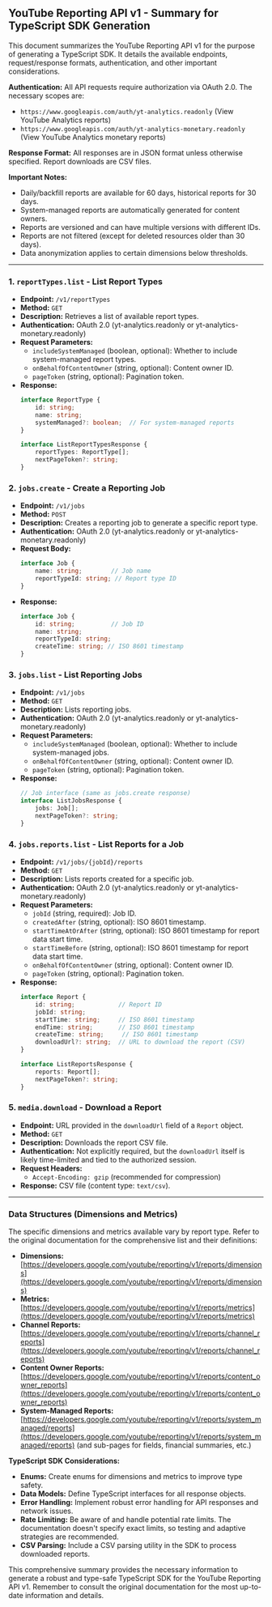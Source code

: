 ## YouTube Reporting API v1 - Summary for TypeScript SDK Generation

This document summarizes the YouTube Reporting API v1 for the purpose of generating a TypeScript SDK. It details the available endpoints, request/response formats, authentication, and other important considerations.

**Authentication:** All API requests require authorization via OAuth 2.0.  The necessary scopes are:

* `https://www.googleapis.com/auth/yt-analytics.readonly` (View YouTube Analytics reports)
* `https://www.googleapis.com/auth/yt-analytics-monetary.readonly` (View YouTube Analytics monetary reports)


**Response Format:** All responses are in JSON format unless otherwise specified. Report downloads are CSV files.

**Important Notes:**

* Daily/backfill reports are available for 60 days, historical reports for 30 days.
* System-managed reports are automatically generated for content owners.
* Reports are versioned and can have multiple versions with different IDs.
* Reports are not filtered (except for deleted resources older than 30 days).
* Data anonymization applies to certain dimensions below thresholds.


---

### 1. `reportTypes.list` - List Report Types

* **Endpoint:** `/v1/reportTypes`
* **Method:** `GET`
* **Description:** Retrieves a list of available report types.
* **Authentication:** OAuth 2.0 (yt-analytics.readonly or yt-analytics-monetary.readonly)
* **Request Parameters:**
    * `includeSystemManaged` (boolean, optional): Whether to include system-managed report types.
    * `onBehalfOfContentOwner` (string, optional): Content owner ID.
    * `pageToken` (string, optional): Pagination token.
* **Response:**
    ```typescript
    interface ReportType {
        id: string;
        name: string;
        systemManaged?: boolean;  // For system-managed reports
    }

    interface ListReportTypesResponse {
        reportTypes: ReportType[];
        nextPageToken?: string;
    }
    ```

### 2. `jobs.create` - Create a Reporting Job

* **Endpoint:** `/v1/jobs`
* **Method:** `POST`
* **Description:** Creates a reporting job to generate a specific report type.
* **Authentication:** OAuth 2.0 (yt-analytics.readonly or yt-analytics-monetary.readonly)
* **Request Body:**
    ```typescript
    interface Job {
        name: string;        // Job name
        reportTypeId: string; // Report type ID
    }
    ```
* **Response:**
    ```typescript
    interface Job {
        id: string;          // Job ID
        name: string;
        reportTypeId: string;
        createTime: string; // ISO 8601 timestamp
    }
    ```

### 3. `jobs.list` - List Reporting Jobs

* **Endpoint:** `/v1/jobs`
* **Method:** `GET`
* **Description:** Lists reporting jobs.
* **Authentication:** OAuth 2.0 (yt-analytics.readonly or yt-analytics-monetary.readonly)
* **Request Parameters:**
    * `includeSystemManaged` (boolean, optional): Whether to include system-managed jobs.
    * `onBehalfOfContentOwner` (string, optional): Content owner ID.
    * `pageToken` (string, optional): Pagination token.
* **Response:**
    ```typescript
    // Job interface (same as jobs.create response)
    interface ListJobsResponse {
        jobs: Job[];
        nextPageToken?: string;
    }
    ```

### 4. `jobs.reports.list` - List Reports for a Job

* **Endpoint:** `/v1/jobs/{jobId}/reports`
* **Method:** `GET`
* **Description:** Lists reports created for a specific job.
* **Authentication:** OAuth 2.0 (yt-analytics.readonly or yt-analytics-monetary.readonly)
* **Request Parameters:**
    * `jobId` (string, required): Job ID.
    * `createdAfter` (string, optional): ISO 8601 timestamp.
    * `startTimeAtOrAfter` (string, optional): ISO 8601 timestamp for report data start time.
    * `startTimeBefore` (string, optional): ISO 8601 timestamp for report data start time.
    * `onBehalfOfContentOwner` (string, optional): Content owner ID.
    * `pageToken` (string, optional): Pagination token.
* **Response:**
    ```typescript
    interface Report {
        id: string;            // Report ID
        jobId: string;
        startTime: string;     // ISO 8601 timestamp
        endTime: string;       // ISO 8601 timestamp
        createTime: string;     // ISO 8601 timestamp
        downloadUrl?: string;  // URL to download the report (CSV)
    }

    interface ListReportsResponse {
        reports: Report[];
        nextPageToken?: string;
    }
    ```

### 5. `media.download` - Download a Report

* **Endpoint:** URL provided in the `downloadUrl` field of a `Report` object.
* **Method:** `GET`
* **Description:** Downloads the report CSV file.
* **Authentication:**  Not explicitly required, but the `downloadUrl` itself is likely time-limited and tied to the authorized session.
* **Request Headers:**
    * `Accept-Encoding: gzip` (recommended for compression)
* **Response:** CSV file (content type: `text/csv`).


---


### Data Structures (Dimensions and Metrics)

The specific dimensions and metrics available vary by report type.  Refer to the original documentation for the comprehensive list and their definitions:

* **Dimensions:** [https://developers.google.com/youtube/reporting/v1/reports/dimensions](https://developers.google.com/youtube/reporting/v1/reports/dimensions)
* **Metrics:** [https://developers.google.com/youtube/reporting/v1/reports/metrics](https://developers.google.com/youtube/reporting/v1/reports/metrics)
* **Channel Reports:** [https://developers.google.com/youtube/reporting/v1/reports/channel_reports](https://developers.google.com/youtube/reporting/v1/reports/channel_reports)
* **Content Owner Reports:** [https://developers.google.com/youtube/reporting/v1/reports/content_owner_reports](https://developers.google.com/youtube/reporting/v1/reports/content_owner_reports)
* **System-Managed Reports:** [https://developers.google.com/youtube/reporting/v1/reports/system_managed/reports](https://developers.google.com/youtube/reporting/v1/reports/system_managed/reports)  (and sub-pages for fields, financial summaries, etc.)


**TypeScript SDK Considerations:**

* **Enums:** Create enums for dimensions and metrics to improve type safety.
* **Data Models:** Define TypeScript interfaces for all response objects.
* **Error Handling:** Implement robust error handling for API responses and network issues.
* **Rate Limiting:**  Be aware of and handle potential rate limits. The documentation doesn't specify exact limits, so testing and adaptive strategies are recommended.
* **CSV Parsing:** Include a CSV parsing utility in the SDK to process downloaded reports.


This comprehensive summary provides the necessary information to generate a robust and type-safe TypeScript SDK for the YouTube Reporting API v1. Remember to consult the original documentation for the most up-to-date information and details.